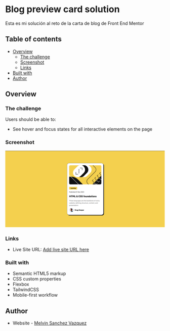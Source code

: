 # Blog preview card solution

Esta es mi solución al reto de la carta de blog de Front End Mentor

## Table of contents

- [Overview](#overview)
  - [The challenge](#the-challenge)
  - [Screenshot](#screenshot)
  - [Links](#links)
- [Built with](#built-with)
- [Author](#author)


## Overview

### The challenge

Users should be able to:

- See hover and focus states for all interactive elements on the page

### Screenshot

![](./assets/images/Solution.png)


### Links

- Live Site URL: [Add live site URL here](https://previewcardmelvin.netlify.app/)


### Built with

- Semantic HTML5 markup
- CSS custom properties
- Flexbox
- TailwindCSS
- Mobile-first workflow






## Author

- Website - [Melvin Sanchez Vazquez](https://www.your-site.com)
